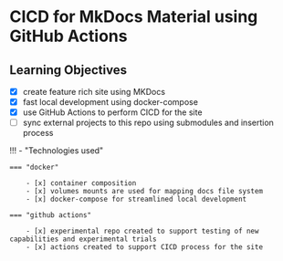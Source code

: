 # CICD for MkDocs Material using GitHub Actions

## Learning Objectives

- [x] create feature rich site using MKDocs
- [x] fast local development using docker-compose
- [x] use GitHub Actions to perform CICD for the site
- [ ] sync external projects to this repo using submodules and insertion process

!!! - "Technologies used"

    === "docker"

        - [x] container composition
        - [x] volumes mounts are used for mapping docs file system
        - [x] docker-compose for streamlined local development

    === "github actions"

        - [x] experimental repo created to support testing of new capabilities and experimental trials
        - [x] actions created to support CICD process for the site
